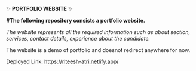 ✨ **PORTFOLIO WEBSITE** ✨

**#The following repository consists a portfolio website.**

*The website represents all the required information such as about section, services, contact details, experience about the candidate.*

The website is a demo of portfolio and doesnot redirect anywhere for now.

Deployed Link:
https://riteesh-atri.netlify.app/
